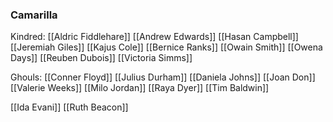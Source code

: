 ### Camarilla
Kindred:
[[Aldric Fiddlehare]]
[[Andrew Edwards]]
[[Hasan Campbell]]
[[Jeremiah Giles]]
[[Kajus Cole]]
[[Bernice Ranks]]
[[Owain Smith]]
[[Owena Days]]
[[Reuben Dubois]]
[[Victoria Simms]]

Ghouls:
[[Conner Floyd]]
[[Julius Durham]]
[[Daniela Johns]]
[[Joan Don]]
[[Valerie Weeks]]
[[Milo Jordan]]
[[Raya Dyer]]
[[Tim Baldwin]]



[[Ida Evani]]
[[Ruth Beacon]]